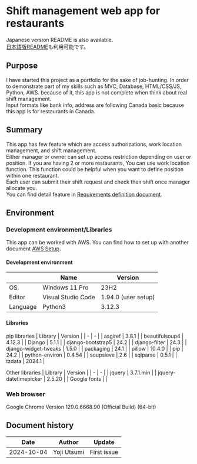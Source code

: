 # Shift management web app for restaurants

Japanese version README is also available.  
[日本語版README]()も利用可能です。

## Purpose

I have started this project as a portfolio for the sake of job-hunting. In order to demonstrate part of my skills such as MVC, Database, HTML/CSS/JS, Python, AWS. because of it, this app is not complete when think about real shift management.  
Input formats like bank info, address are following Canada basic because this app is for restaurants in Canada.

## Summary

This app has few feature which are access authorizations, work location management, and shift management.  
Either manager or owner can set up access restriction depending on user or position. If you are having 2 or more restaurants, You can use work location function. This function could be helpful when you want to define position within one restaurant.  
Each user can submit their shift request and check their shift once manager allocate you.  
You can find detail feature in [Requirements definition document]().

## Environment

### Development environment/Libraries

This app can be worked with AWS. You can find how to set up with another document [AWS Setup]().

#### Development environment

| | Name | Version |
| - | - | - |
| OS | Windows 11 Pro | 23H2 |
| Editor | Visual Studio Code | 1.94.0 (user setup) |
| Language | Python3 | 3.12.3 |

#### Libraries

pip libraries
| Library | Version |
| - | - |
| asgiref              | 3.8.1 |
| beautifulsoup4       | 4.12.3 |
| Django               | 5.1.1 |
| django-bootstrap5    | 24.2 |
| django-filter        | 24.3 |
| django-widget-tweaks | 1.5.0 |
| packaging            | 24.1 |
| pillow               | 10.4.0 |
| pip                  | 24.2 |
| python-environ       | 0.4.54 |
| soupsieve            | 2.6 |
| sqlparse             | 0.5.1 |
| tzdata               | 2024.1 |

Other libraries
| Library | Version |
| - | - |
| jquery | 3.7.1.min |
| jquery-datetimepicker | 2.5.20 |
| Google fonts |  |

### Web browser

Google Chrome Version 129.0.6668.90 (Official Build) (64-bit)

## Document history

| Date | Author | Update |
| - | - | - |
| 2024-10-04 | Yoji Utsumi | First issue |

